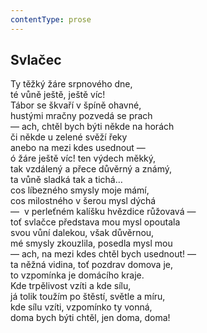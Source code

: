 ```yaml
---
contentType: prose
---
```


## Svlačec

Ty těžký žáre srpnového dne,  
té vůně ještě, ještě víc!  
Tábor se škvaří v špíně ohavné,  
hustými mračny pozvedá se prach  
— ach, chtěl bych býti někde na horách  
či někde u zelené svěží řeky  
anebo na mezi kdes usednout —  
ó žáre ještě víc! ten výdech měkký,  
tak vzdálený a přece důvěrný a známý,  
ta vůně sladká tak a tichá…  
cos líbezného smysly moje mámí,  
cos milostného v šerou mysl dýchá  
—  v perleťném kalíšku hvězdice růžovavá —  
toť svlačce představa mou mysl opoutala  
svou vůní dalekou, však důvěrnou,  
mé smysly zkouzlila, posedla mysl mou  
— ach, na mezi kdes chtěl bych usednout! —  
ta něžná vidina, toť pozdrav domova je,  
to vzpomínka je domácího kraje.  
Kde trpělivost vzíti a kde sílu,  
já tolik toužím po štěstí, světle a míru,  
kde sílu vzíti, vzpomínko ty vonná,  
doma bych býti chtěl, jen doma, doma!
